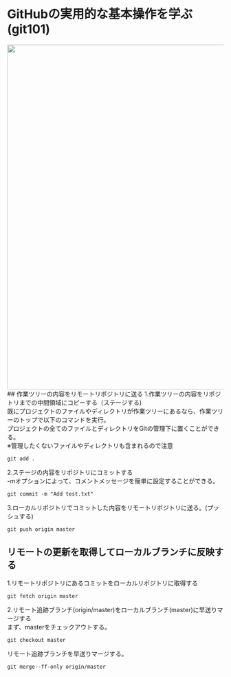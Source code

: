 # GitHubの実用的な基本操作を学ぶ (git101)
<img src="https://user-images.githubusercontent.com/74296872/202144653-5a875fd1-c2db-47d4-83b1-796039b66f58.png" width="800">
## 作業ツリーの内容をリモートリポジトリに送る
1.作業ツリーの内容をリポジトリまでの中間領域にコピーする（ステージする)<br>
既にプロジェクトのファイルやディレクトリが作業ツリーにあるなら、作業ツリーのトップで以下のコマンドを実行。<br>
プロジェクトの全てのファイルとディレクトリをGitの管理下に置くことができる。<br>
※管理したくないファイルやディレクトリも含まれるので注意

```
git add .
```
2.ステージの内容をリポジトリにコミットする<br>
-mオプションによって、コメントメッセージを簡単に設定することができる。<br>
```
git commit -m "Add test.txt"
```
3.ローカルリポジトリでコミットした内容をリモートリポジトリに送る。(プッシュする)<br>
```
git push origin master
```
## リモートの更新を取得してローカルブランチに反映する
1.リモートリポジトリにあるコミットをローカルリポジトリに取得する<br>
```
git fetch origin master
```
2.リモート追跡ブランチ(origin/master)をローカルブランチ(master)に早送りマージする<br>
まず、masterをチェックアウトする。<br>
```
git checkout master
```
リモート追跡ブランチを早送りマージする。<br>
```
git merge--ff-only origin/master
```
